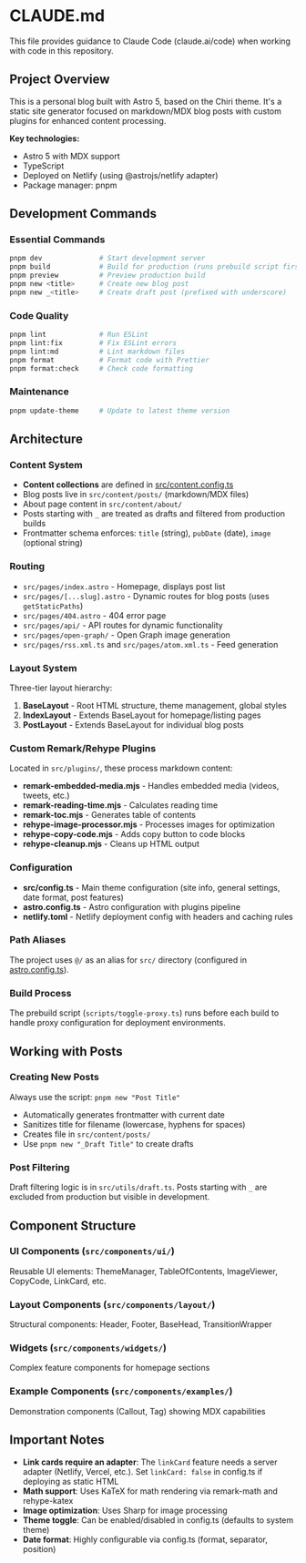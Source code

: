 # CLAUDE.md

This file provides guidance to Claude Code (claude.ai/code) when working with code in this repository.

## Project Overview

This is a personal blog built with Astro 5, based on the Chiri theme. It's a static site generator focused on markdown/MDX blog posts with custom plugins for enhanced content processing.

**Key technologies:**
- Astro 5 with MDX support
- TypeScript
- Deployed on Netlify (using @astrojs/netlify adapter)
- Package manager: pnpm

## Development Commands

### Essential Commands
```bash
pnpm dev              # Start development server
pnpm build            # Build for production (runs prebuild script first)
pnpm preview          # Preview production build
pnpm new <title>      # Create new blog post
pnpm new _<title>     # Create draft post (prefixed with underscore)
```

### Code Quality
```bash
pnpm lint             # Run ESLint
pnpm lint:fix         # Fix ESLint errors
pnpm lint:md          # Lint markdown files
pnpm format           # Format code with Prettier
pnpm format:check     # Check code formatting
```

### Maintenance
```bash
pnpm update-theme     # Update to latest theme version
```

## Architecture

### Content System
- **Content collections** are defined in [src/content.config.ts](src/content.config.ts)
- Blog posts live in `src/content/posts/` (markdown/MDX files)
- About page content in `src/content/about/`
- Posts starting with `_` are treated as drafts and filtered from production builds
- Frontmatter schema enforces: `title` (string), `pubDate` (date), `image` (optional string)

### Routing
- `src/pages/index.astro` - Homepage, displays post list
- `src/pages/[...slug].astro` - Dynamic routes for blog posts (uses `getStaticPaths`)
- `src/pages/404.astro` - 404 error page
- `src/pages/api/` - API routes for dynamic functionality
- `src/pages/open-graph/` - Open Graph image generation
- `src/pages/rss.xml.ts` and `src/pages/atom.xml.ts` - Feed generation

### Layout System
Three-tier layout hierarchy:
1. **BaseLayout** - Root HTML structure, theme management, global styles
2. **IndexLayout** - Extends BaseLayout for homepage/listing pages
3. **PostLayout** - Extends BaseLayout for individual blog posts

### Custom Remark/Rehype Plugins
Located in `src/plugins/`, these process markdown content:
- **remark-embedded-media.mjs** - Handles embedded media (videos, tweets, etc.)
- **remark-reading-time.mjs** - Calculates reading time
- **remark-toc.mjs** - Generates table of contents
- **rehype-image-processor.mjs** - Processes images for optimization
- **rehype-copy-code.mjs** - Adds copy button to code blocks
- **rehype-cleanup.mjs** - Cleans up HTML output

### Configuration
- **src/config.ts** - Main theme configuration (site info, general settings, date format, post features)
- **astro.config.ts** - Astro configuration with plugins pipeline
- **netlify.toml** - Netlify deployment config with headers and caching rules

### Path Aliases
The project uses `@/` as an alias for `src/` directory (configured in [astro.config.ts](astro.config.ts:44-48)).

### Build Process
The prebuild script (`scripts/toggle-proxy.ts`) runs before each build to handle proxy configuration for deployment environments.

## Working with Posts

### Creating New Posts
Always use the script: `pnpm new "Post Title"`
- Automatically generates frontmatter with current date
- Sanitizes title for filename (lowercase, hyphens for spaces)
- Creates file in `src/content/posts/`
- Use `pnpm new "_Draft Title"` to create drafts

### Post Filtering
Draft filtering logic is in `src/utils/draft.ts`. Posts starting with `_` are excluded from production but visible in development.

## Component Structure

### UI Components (`src/components/ui/`)
Reusable UI elements: ThemeManager, TableOfContents, ImageViewer, CopyCode, LinkCard, etc.

### Layout Components (`src/components/layout/`)
Structural components: Header, Footer, BaseHead, TransitionWrapper

### Widgets (`src/components/widgets/`)
Complex feature components for homepage sections

### Example Components (`src/components/examples/`)
Demonstration components (Callout, Tag) showing MDX capabilities

## Important Notes

- **Link cards require an adapter**: The `linkCard` feature needs a server adapter (Netlify, Vercel, etc.). Set `linkCard: false` in config.ts if deploying as static HTML
- **Math support**: Uses KaTeX for math rendering via remark-math and rehype-katex
- **Image optimization**: Uses Sharp for image processing
- **Theme toggle**: Can be enabled/disabled in config.ts (defaults to system theme)
- **Date format**: Highly configurable via config.ts (format, separator, position)
